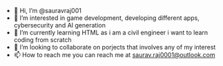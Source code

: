 - 👋 Hi, I’m @sauravraj001
- 👀 I’m interested in game development, developing different apps, cybersecurity and AI generation 
- 🌱 I’m currently learning HTML as i am a civil engineer i want to learn coding from scratch  
- 💞️ I’m looking to collaborate on porjects that involves any of my interest
- 📫 How to reach me you can reach me at saurav.raj0001@outlook.com

<!---
sauravraj001/sauravraj001 is a ✨ special ✨ repository because its `README.md` (this file) appears on your GitHub profile.
You can click the Preview link to take a look at your changes.
--->
